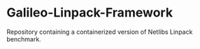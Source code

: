 # Galileo-Linpack-Framework
Repository containing a containerized version of Netlibs Linpack benchmark.
